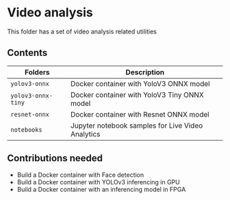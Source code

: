 # Video analysis

This folder has a set of video analysis related utilities

## Contents

| Folders              | Description                                       |
|----------------------|---------------------------------------------------|
| `yolov3-onnx`        | Docker container with YoloV3 ONNX model           |
| `yolov3-onnx-tiny`   | Docker container with YoloV3 Tiny ONNX model      |
| `resnet-onnx`        | Docker container with Resnet ONNX model           |
| `notebooks`          | Jupyter notebook samples for Live Video Analytics |

## Contributions needed
- Build a Docker container with Face detection 
- Build a Docker container with YOLOv3 inferencing in GPU
- Build a Docker container with an inferencing model in FPGA
